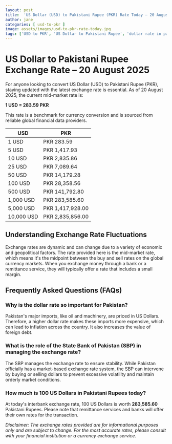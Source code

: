 ```yaml
---
layout: post
title:  'US Dollar (USD) to Pakistani Rupee (PKR) Rate Today – 20 August 2025'
author: jane
categories: [ usd-to-pkr ]
image: assets/images/usd-to-pkr-rate-today.jpg
tags: ['USD to PKR', 'US Dollar to Pakistani Rupee', 'dollar rate in pakistan', 'today dollar rate open market', 'usa to pakistan dollar rate']
---
```


# US Dollar to Pakistani Rupee Exchange Rate – 20 August 2025

For anyone looking to convert US Dollar (USD) to Pakistani Rupee (PKR), staying updated with the latest exchange rate is essential. As of 20 August 2025, the current mid-market rate is:

**1 USD = 283.59 PKR**

This rate is a benchmark for currency conversion and is sourced from reliable global financial data providers.

| USD | PKR |
| --- | --- |
| 1 USD | PKR 283.59 |
| 5 USD | PKR 1,417.93 |
| 10 USD | PKR 2,835.86 |
| 25 USD | PKR 7,089.64 |
| 50 USD | PKR 14,179.28 |
| 100 USD | PKR 28,358.56 |
| 500 USD | PKR 141,792.80 |
| 1,000 USD | PKR 283,585.60 |
| 5,000 USD | PKR 1,417,928.00 |
| 10,000 USD | PKR 2,835,856.00 |


## Understanding Exchange Rate Fluctuations

Exchange rates are dynamic and can change due to a variety of economic and geopolitical factors. The rate provided here is the mid-market rate, which means it's the midpoint between the buy and sell rates on the global currency markets. When you exchange money through a bank or a remittance service, they will typically offer a rate that includes a small margin.

## Frequently Asked Questions (FAQs)

### Why is the dollar rate so important for Pakistan?

Pakistan's major imports, like oil and machinery, are priced in US Dollars. Therefore, a higher dollar rate makes these imports more expensive, which can lead to inflation across the country. It also increases the value of foreign debt.

### What is the role of the State Bank of Pakistan (SBP) in managing the exchange rate?

The SBP manages the exchange rate to ensure stability. While Pakistan officially has a market-based exchange rate system, the SBP can intervene by buying or selling dollars to prevent excessive volatility and maintain orderly market conditions.

### How much is 100 US Dollars in Pakistani Rupees today?

At today's interbank exchange rate, 100 US Dollars is worth **283,585.60** Pakistani Rupees. Please note that remittance services and banks will offer their own rates for the transaction.



*Disclaimer: The exchange rates provided are for informational purposes only and are subject to change. For the most accurate rates, please consult with your financial institution or a currency exchange service.*
